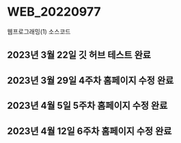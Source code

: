 # WEB_20220977
웹프로그래밍(1) 소스코드
## 2023년 3월 22일 깃 허브 테스트 완료 

## 2023년 3월 29일 4주차 홈페이지 수정 완료

## 2023년 4월 5일 5주차 홈페이지 수정 완료

## 2023년 4월 12일 6주차 홈페이지 수정 완료